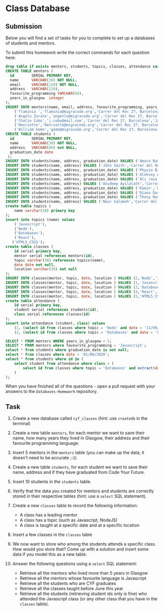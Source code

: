 # Class Database

## Submission

Below you will find a set of tasks for you to complete to set up a databases of students and mentors.

To submit this homework write the correct commands for each question here:

```sql
drop table if exists mentors, students, topics, classes, attendance cascade;
CREATE TABLE mentors (
  id        SERIAL PRIMARY KEY,
  name      VARCHAR(30) NOT NULL,
  email     VARCHAR(120) NOT NULL,
  address   VARCHAR(120),
  favourite_programming VARCHAR(50),
  years_in_glasgow  integer  
);
INSERT INTO mentors(name, email, address, favourite_programming, years_in_glasgow) values
	('flaminia ','flaminia@migracode.org','Carrer del Rec 27, Barcelona','Javascript',20),
	('Angelo Zarate','angenlo@migracode.org','Carrer del Rec 27, Barcelona','React',1),
	('Chalie Cobo','j.cobo@mail.com','Carrer del Rec 27, Barcelona','JavaScript',5),
	('Henriette','Henriette@migracode.org','Carrer del Rec 27, Barcelona','JavaScript',10),
	('William Gome','gome@migracode.org','Carrer del Rec 27, Barcelona',' HTML5 and CSS5',10);
CREATE TABLE students (
  id        SERIAL PRIMARY KEY,
  name      VARCHAR(30) NOT NULL,
  address   VARCHAR(80) not NULL,
  graduation_date date
 );
INSERT INTO students(name, address, graduation_date) VALUES ('Amara Bayor','Carrer del Rec 27, Barcelona', Now());
INSERT INTO students(name, address) VALUES ('John Smith','Carrer del Rec 27, Barcelona');
INSERT INTO students(name, address, graduation_date) VALUES ('Physio Bipasha','Carrer del Rec 27 Barcelona',Now());
INSERT INTO students(name, address, graduation_date) VALUES ('Aleksey Andrushchenko','Carrer del Rec 27 Barcelona',Now());
INSERT INTO students(name, address, graduation_date) VALUES ('Ali raza Ashraf','Carrer del Rec 27 Barcelona',Now());
INSERT INTO students(name, address) VALUES ('Anudeep Ayilalath','Carrer del Rec 27 Barcelona');
INSERT INTO students(name, address, graduation_date) VALUES ('Ramin','Carrer del Rec 27, Barcelona',Now());
INSERT INTO students(name, address, graduation_date) VALUES ('Diana Dashkovska','Carrer del Rec 27 Barcelona',Now());
INSERT INTO students(name, address, graduation_date) VALUES ('Thony Nava','Carrer del Rec 27 Barcelona',Now());
INSERT INTO students(name, address) VALUES ('Nour Salameh','Carrer del Rec 27 Barcelona');
create table topics (
	name varchar(30) primary key
);
insert into topics (name) values
	('Javascript'),
	('Node'),
	('Databases'),
    ('React'),
   ('HTML5_CSS5');
create table classes (
	id serial primary key,
	mentor serial references mentors(id),
	topic varchar(30) references topics(name),
	date date not null,
	location varchar(30) not null
);
INSERT INTO classes(mentor, topic, date, location ) VALUES (2,'Node','11/9/2020','online');
INSERT INTO classes(mentor, topic, date, location ) VALUES (1,'Javascript','01/06/2020','online');
INSERT INTO classes(mentor, topic, date, location ) VALUES (3,'Databases','09/10/2020','online');
INSERT INTO classes(mentor, topic, date, location ) VALUES (4,'React','03/08/2020','online');
INSERT INTO classes(mentor, topic, date, location ) VALUES (5,'HTML5_CSS5',Now(),'oline');
create table attendance (
	id serial primary key,
	student serial references students(id),
	class serial references classes(id)
);
insert into attendance (student, class) values
	(1, (select id from classes where topic = 'Node' and date = '11/09/2020')),
	(2, (select id from classes where topic = 'Databases' and date = '09/10/2020'));

SELECT * FROM mentors WHERE years_in_glasgow < 5;
SELECT * FROM mentors where favourite_programming = 'Javascript';
select * from students where graduation_date is not null;
select * from classes where date < '01/06/2020';
select * from students where id in (
	select student from attendance where class = (
		select id from classes where topic = 'Databases' and extract(day from date) = extract(day from now())
	)
);


```

When you have finished all of the questions - open a pull request with your answers to the `Databases-Homework` repository.

## Task

1. Create a new database called `cyf_classes` (hint: use `createdb` in the terminal)
2. Create a new table `mentors`, for each mentor we want to save their name, how many years they lived in Glasgow, their address and their favourite programming language.

3. Insert 5 mentors in the `mentors` table (you can make up the data, it doesn't need to be accurate ;-)).
4. Create a new table `students`, for each student we want to save their name, address and if they have graduated from Code Your Future.
5. Insert 10 students in the `students` table.
6. Verify that the data you created for mentors and students are correctly stored in their respective tables (hint: use a `select` SQL statement).
7. Create a new `classes` table to record the following information:

   - A class has a leading mentor
   - A class has a topic (such as Javascript, NodeJS)
   - A class is taught at a specific date and at a specific location

8. Insert a few classes in the `classes` table
9. We now want to store who among the students attends a specific class. How would you store that? Come up with a solution and insert some data if you model this as a new table.
10. Answer the following questions using a `select` SQL statement:
    - Retrieve all the mentors who lived more than 5 years in Glasgow
    - Retrieve all the mentors whose favourite language is Javascript
    - Retrieve all the students who are CYF graduates
    - Retrieve all the classes taught before June this year
    - Retrieve all the students (retrieving student ids only is fine) who attended the Javascript class (or any other class that you have in the `classes` table).
